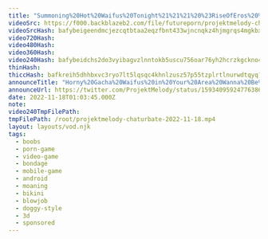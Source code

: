 ```yaml
---
title: "Summoning%20Hot%20Waifus%20Tonight%21%21%21%20%23RiseOfEros%20%23EroLabs%20%23ad%20%23sponsored"
videoSrc: https://f000.backblazeb2.com/file/futureporn/projektmelody-chaturbate-2022-11-18.mp4
videoSrcHash: bafybeigeendmcjezcqtbtaa2eqzfbnt433wjncnqkz4hjmgrqs4mgkbxua?filename=projektmelody-chaturbate-20221118T010345Z-source.mp4
video720Hash: 
video480Hash: 
video360Hash: 
video240Hash: bafybeidchs2do3vyibagvzlnntokb5uscu756oar76yh2hcrzkgckno4wm?filename=projektmelody-chaturbate-20221118T010345Z-240p.mp4
thinHash: 
thiccHash: bafkreih5dhhbxvc3ryo7lt5lqsqc4khnlzusz57p55tzplrtlnurwdtqyq?filename=20221118T010345Z-thicc.jpg
announceTitle: "Horny%20Gacha%20Waifus%20in%20Your%20Area%20Wanna%20Be%20Summoned%21"
announceUrl: https://twitter.com/ProjektMelody/status/1593409592477638656
date: 2022-11-18T01:03:45.000Z
note: 
video240TmpFilePath: 
tmpFilePath: /root/projektmelody-chaturbate-2022-11-18.mp4
layout: layouts/vod.njk
tags:
  - boobs
  - porn-game
  - video-game
  - bondage
  - mobile-game
  - android
  - moaning
  - bikini
  - blowjob
  - doggy-style
  - 3d
  - sponsored
---
```

